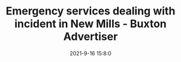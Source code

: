 ---
"title": "Emergency services dealing with incident in New Mills - Buxton Advertiser"
"date": "2021-9-16 15:8:0"
"feed_name": "GOOGLENEWSINDUSTRIAL"
"feed_website": "https://news.google.com/search?q=industrial%2Bincident&hl=en-US&gl=US&ceid=US:en"
"feed_rss": "https://news.google.com/rss/search?q=industrial%2Bincident&hl=en-US&gl=US&ceid=US:en"
"link": "https://www.buxtonadvertiser.co.uk/news/emergency-services-dealing-with-incident-in-new-mills-3385975"
"file": "_posts/2021-1-1-b10e8e8f674684fd4395107ca5c0afe34d4ba687.md"
"accident": "0"
"drilling": "0"
"dead": "0"
"injured": "0"
---